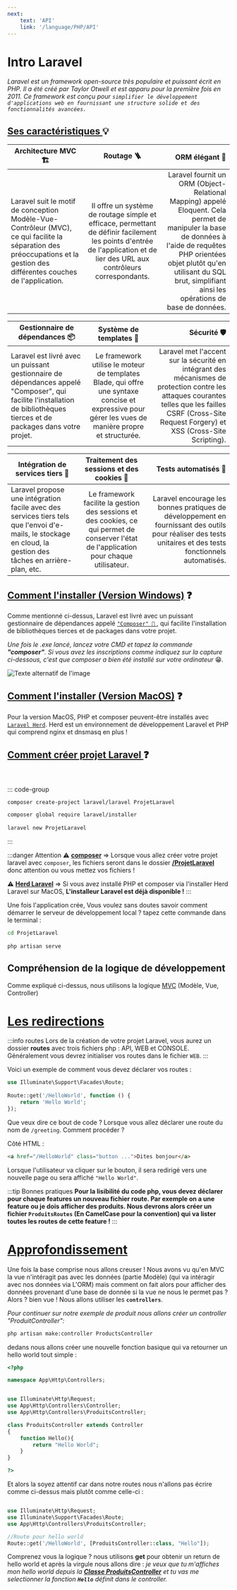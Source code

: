 ```yaml
---
next: 
    text: 'API'
    link: '/language/PHP/API'
---
```


# Intro Laravel

*Laravel est un framework open-source très populaire et puissant écrit en PHP. Il a été créé par Taylor Otwell et est apparu pour la première fois en 2011. Ce framework est conçu pour `simplifier le développement d'applications web en fournissant une structure solide et des fonctionnalités avancées.`*

## <u>Ses caractéristiques </u>💡

| Architecture MVC 🏗️       |      Routage 🪜      |  ORM élégant 🌟 |
| ------------- | :-----------: | ----: |
| Laravel suit le motif de conception Modèle-Vue-Contrôleur (MVC), ce qui facilite la séparation des préoccupations et la gestion des différentes couches de l'application.              | Il offre un système de routage simple et efficace, permettant de définir facilement les points d'entrée de l'application et de lier des URL aux contrôleurs correspondants. | Laravel fournit un ORM (Object-Relational Mapping) appelé Eloquent. Cela permet de manipuler la base de données à l'aide de requêtes PHP orientées objet plutôt qu'en utilisant du SQL brut, simplifiant ainsi les opérations de base de données. |


| Gestionnaire de dépendances 📦        |      Système de templates 📝     |  Sécurité 🛡️ |
| ------------- | :-----------: | ----: |
| Laravel est livré avec un puissant gestionnaire de dépendances appelé "Composer", qui facilite l'installation de bibliothèques tierces et de packages dans votre projet.      | Le framework utilise le moteur de templates Blade, qui offre une syntaxe concise et expressive pour gérer les vues de manière propre et structurée. | Laravel met l'accent sur la sécurité en intégrant des mécanismes de protection contre les attaques courantes telles que les failles CSRF (Cross-Site Request Forgery) et XSS (Cross-Site Scripting). |

| Intégration de services tiers   📧     |      Traitement des sessions et des cookies  🍪    |  Tests automatisés 🤔 |
| ------------- | :-----------: | ----: |
| Laravel propose une intégration facile avec des services tiers tels que l'envoi d'e-mails, le stockage en cloud, la gestion des tâches en arrière-plan, etc.      |  Le framework facilite la gestion des sessions et des cookies, ce qui permet de conserver l'état de l'application pour chaque utilisateur. |  Laravel encourage les bonnes pratiques de développement en fournissant des outils pour réaliser des tests unitaires et des tests fonctionnels automatisés. |

## <u>Comment l'installer (Version Windows)</u> ❓

Comme mentionné ci-dessus, Laravel est livré avec un puissant gestionnaire de dépendances appelé <a href="https://getcomposer.org/download/" target="_blank">`"Composer" 🔗` </a>, qui facilite l'installation de bibliothèques tierces et de packages dans votre projet. 

*Une fois le .exe lancé, lancez votre CMD et tapez la commande **"composer"**. Si vous avez les inscriptions comme indiquez sur la capture ci-dessous, c'est que composer a bien été installé sur votre ordinateur* 😁.

![Texte alternatif de l'image](/composerSetup.png)

## <u>Comment l'installer (Version MacOS)</u> ❓

Pour la version MacOS, PHP et composer peuvent-être installés avec <a href="https://herd.laravel.com" target="_blank">`Laravel Herd`</a>. Herd est un environnement de développement Laravel et PHP qui comprend nginx et dnsmasq en plus !

## <u>Comment créer projet Laravel </u> ❓
<br/>

::: code-group

```sh [Composer Windows]
composer create-project laravel/laravel ProjetLaravel


```

```sh [Herd Laravel]
composer global require laravel/installer
 
laravel new ProjetLaravel
```

:::

:::danger Attention
⚠️ <u>**composer**</u> => Lorsque vous allez créer votre projet laravel avec `composer`, les fichiers seront dans le dossier <u>**/ProjetLaravel**</u> donc attention ou vous mettez vos fichiers !

⚠️ <u>**Herd Laravel**</u> => Si vous avez installé PHP et composer via l'installer Herd Laravel sur MacOS, **L'installeur Laravel est déjà disponible !**
:::

Une fois l'application crée, Vous voulez sans doutes savoir comment démarrer le serveur de développement local ? tapez cette commande dans le terminal :

```sh
cd ProjetLaravel
 
php artisan serve
```

## Compréhension de la logique de développement

Comme expliqué ci-dessus, nous utilisons la logique <a href="../MOVC">MVC</a> (Modèle, Vue, Controller)

# <u>Les redirections</u>

:::info routes
Lors de la création de votre projet Laravel, vous aurez un dossier **routes** avec trois fichiers php : API, WEB et CONSOLE. Généralement vous devrez initialiser vos routes dans le fichier `WEB`.
:::

Voici un exemple de comment vous devez déclarer vos routes :

```php
use Illuminate\Support\Facades\Route;
 
Route::get('/HelloWorld', function () {
    return 'Hello World';
});

```

Que veux dire ce bout de code ? Lorsque vous allez déclarer une route du nom de `/greeting`. Comment procéder ?

Côté HTML :
```html
<a href="/HelloWorld" class="button ...">Dites bonjour</a>
```
Lorsque l'utilisateur va cliquer sur le bouton, il sera redirigé vers une nouvelle page ou sera affiché `"Hello World"`.

:::tip Bonnes pratiques
**Pour la lisibilité du code php, vous devez déclarer pour chaque features un nouveau fichier route. Par exemple on a une feature ou je dois afficher des produits. Nous devrons alors créer un fichier `ProduitsRoutes` (En CamelCase pour la convention) qui va lister toutes les routes de cette feature !**
:::

# <u>Approfondissement</u>

Une fois la base comprise nous allons creuser ! Nous avons vu qu'en MVC la vue n'intéragit pas avec les données (partie Modèle) (qui va intéragir avec nos données via L'ORM) mais comment on fait alors pour afficher des données provenant d'une base de donnée si la vue ne nous le permet pas ? Alors ? bien vue ! Nous allons utiliser les **`controllers`**.

*Pour continuer sur notre exemple de produit nous allons créer un controller "ProduitController":*

```sh
php artisan make:controller ProductsController
```

dedans nous allons créer une nouvelle fonction basique qui va retourner un hello world tout simple :

```php
<?php

namespace App\Http\Controllers;


use Illuminate\Http\Request;
use App\Http\Controllers\Controller;
use App\Http\Controllers\ProduitsController;

class ProduitsController extends Controller
{
    function Hello(){
        return "Hello World";
    }
}

?>
```

Et alors la soyez attentif car dans notre routes nous n'allons pas écrire comme ci-dessus mais plutôt comme celle-ci : 

```php

use Illuminate\Http\Request;
use Illuminate\Support\Facades\Route;
use App\Http\Controllers\ProduitsController;

//Route pour hello world
Route::get('/HelloWorld', [ProduitsController::class, "Hello"]);
```

Comprenez vous la logique ? nous utilisons **get** pour obtenir un return de hello world et après la virgule nous allons dire : *je veux que tu m'affiches mon hello world depuis la <u>**Classe ProduitsController**</u> et tu vas me selectionner la fonction **`Hello`** définit dans le controller.*

